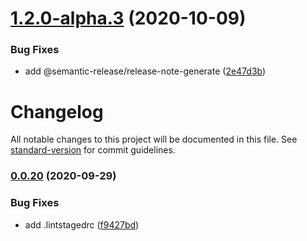 # [1.2.0-alpha.3](https://github.com/2snail/libs/compare/v1.2.0-alpha.2...v1.2.0-alpha.3) (2020-10-09)


### Bug Fixes

* add @semantic-release/release-note-generate ([2e47d3b](https://github.com/2snail/libs/commit/2e47d3bff5118fef72a7af17e9db520574dae3b8))

# Changelog

All notable changes to this project will be documented in this file. See [standard-version](https://github.com/conventional-changelog/standard-version) for commit guidelines.

### [0.0.20](https://github.com/2snail/libs/compare/v1.1.1...v0.0.20) (2020-09-29)

### Bug Fixes

- add .lintstagedrc ([f9427bd](https://github.com/2snail/libs/commit/f9427bdd12baac49971b46edcc907cc146689c1d))
